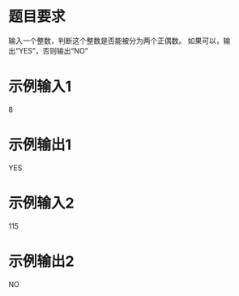 # 题目要求
输入一个整数，判断这个整数是否能被分为两个正偶数。
如果可以，输出“YES”，否则输出“NO”
# 示例输入1
8
# 示例输出1
YES
# 示例输入2
115
# 示例输出2
NO

